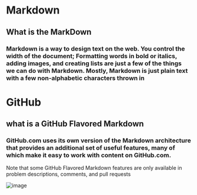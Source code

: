 # Markdown

## What is the MarkDown

### Markdown is a way to design text on the web. You control the width of the document; Formatting words in bold or italics, adding images, and creating lists are just a few of the things we can do with Markdown. Mostly, Markdown is just plain text with a few non-alphabetic characters thrown in

# GitHub

## what is a GitHub Flavored Markdown

### GitHub.com uses its own version of the Markdown architecture that provides an additional set of useful features, many of which make it easy to work with content on GitHub.com.

Note that some GitHub Flavored Markdown features are only available in problem descriptions, comments, and pull requests

![image](https://user-images.githubusercontent.com/87307323/125278428-6733c400-e31b-11eb-81ee-85d61ec2ff63.png)
